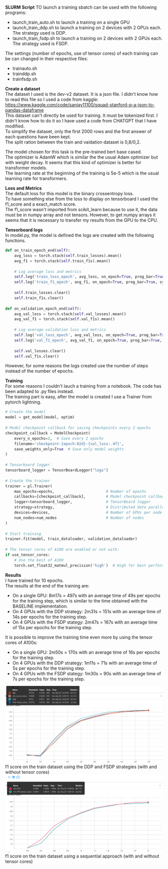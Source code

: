 **SLURM Script** 
TO launch a training sbatch can be used with the following programs:  
- launch_train_auto.sh to launch a training on a single GPU
- launch_train_ddp.sh to launch a training on 2 devices with 2 GPUs each. The strategy used is DDP.
- launch_train_fsdp.sh to launch a training on 2 devices with 2 GPUs each. The strategy used is FSDP.

The settings (number of epochs, use of tensor cores) of each training can be can changed in their respective files:
- trainauto.sh  
- trainddp.sh  
- trainfsdp.sh  

**Create a dataset**  
The dataset I used is the dev-v2 dataset. It is a json file. I didn't know how to read this file so I used a code from kaggle:  
https://www.kaggle.com/code/sanjay11100/squad-stanford-q-a-json-to-pandas-dataframe  
This dataset can't  directly be used for training. It must be tokenized first. 
I didn't know how to do it so I have used a code from CHATGPT that I have modified.  
To simplify the dataset, only the first 2000 rows and the first answer of each questions have been kept.  
The split ration between the train and vaidation dataset is 0,8/0,2.  
  
The model chosen for this task is the pre-trained bert base cased.  
The optimizer is AdamW which is similar the the usual Adam optimizer but with weight decay. It seems that this kind of optimizer is better for transformer models.  
The learning rate at the beginning of the training is 5e-5 which is the usual learning rate for transformers.  

**Loss and Metrics**  
The default loss for this model is the binary crossentropy loss.  
To have something else from the loss to display on tensorboard I used the f1_score and a exact_match score.  
The f1_score wasn't imported from scikit_learn because to use it, the data must be in numpy array and not tensors. However, to get numpy arrays it seems that it is necessary to transfer my results from the GPU to the CPU.  

**Tensorboard logs**  
In model.py, the model is defined the logs are created with the following functions.  

```python
def on_train_epoch_end(self):  
    avg_loss = torch.stack(self.train_losses).mean()  
    avg_f1 = torch.stack(self.train_f1s).mean()  
  
    # Log average loss and metrics  
    self.log('train_loss_epoch', avg_loss, on_epoch=True, prog_bar=True, sync_dist=True)  
    self.log('train_f1_epoch', avg_f1, on_epoch=True, prog_bar=True, sync_dist=True)  
  
    self.train_losses.clear()  
    self.train_f1s.clear()  
  
def on_validation_epoch_end(self):  
    avg_val_loss = torch.stack(self.val_losses).mean()  
    avg_val_f1 = torch.stack(self.val_f1s).mean()  

    # Log average validation loss and metrics
    self.log('val_loss_epoch', avg_val_loss, on_epoch=True, prog_bar=True, sync_dist=True)  
    self.log('val_f1_epoch', avg_val_f1, on_epoch=True, prog_bar=True, sync_dist=True)  
  
    self.val_losses.clear()  
    self.val_f1s.clear()  
```  
However, for some reasons the logs created use the number of steps instead of the number of epochs.

**Training**  
For some reasons I couldn't lauch a training from a notebook. The code has been adapted to .py files instead.  
The training part is easy, after the model is created I use a Trainer from pytorch lightning.  

```python
# Create the model  
model = get_model(model, optim)  

# Model checkpoint callback for saving checkpoints every 2 epochs  
checkpoint_callback = ModelCheckpoint(  
    every_n_epochs=2,  # Save every 2 epochs  
    filename='checkpoint-{epoch:02d}-{val_loss:.4f}',  
    save_weights_only=True  # Save only model weights  
)  

# Tensorboard logger  
tensorboard_logger = TensorBoardLogger("logs")  

# Create the trainer  
trainer = pl.Trainer(
    max_epochs=epochs,                       # Number of epochs  
    callbacks=[checkpoint_callback],         # Model checkpoint callback  
    logger=tensorboard_logger,               # TensorBoard logger  
    strategy=strategy,                       # Distributed data parallel strategy (ddp)  
    devices=devices,                         # Number of GPUs per node  
    num_nodes=num_nodes                      # Number of nodes  
)  

# Start training  
trainer.fit(model, train_dataloader, validation_dataloader)  

# The tensor cores of A100 are enabled or not with:
if use_tensor_cores:
    # Use the best of A100
    torch.set_float32_matmul_precision('high')  # High for best performance (could test with medium)
```

**Results**  
I have trained for 10 epochs.  
The results at the end of the training are:  
- On a single GPU: 8m17s = 497s with an average time of 49s per epochs for the training step, which is similar to the time obtained with the BASELINE implementation.  
- On 4 GPUs with the DDP strategy: 2m31s = 151s with an average time of 14s per epochs for the training step.  
- On 4 GPUs with the FSDP stategy: 2m47s = 167s with an average time of 15s per epochs for the training step.

It is possible to improve the training time even more by using the tensor cores of A100s:  
- On a single GPU: 2m50s = 170s with an average time of 16s per epochs for the training step.  
- On 4 GPUs with the DDP strategy: 1m11s = 71s  with an average time of 5s per epochs for the training step.    
- On 4 GPUs with the FSDP stategy: 1m30s = 90s  with an average time of 7s per epochs for the training step.  
    
![png](img/all_ddp_fsdp.png)
f1 score on the train dataset using the DDP and FSDP strategies (with and without tensor cores)
![png](img/all_one_GPU.png)
f1 score on the train dataset using a sequential approach (with and without tensor cores)
